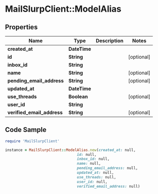 # MailSlurpClient::ModelAlias

## Properties

Name | Type | Description | Notes
------------ | ------------- | ------------- | -------------
**created_at** | **DateTime** |  | 
**id** | **String** |  | [optional] 
**inbox_id** | **String** |  | 
**name** | **String** |  | [optional] 
**pending_email_address** | **String** |  | [optional] 
**updated_at** | **DateTime** |  | 
**use_threads** | **Boolean** |  | [optional] 
**user_id** | **String** |  | 
**verified_email_address** | **String** |  | [optional] 

## Code Sample

```ruby
require 'MailSlurpClient'

instance = MailSlurpClient::ModelAlias.new(created_at: null,
                                 id: null,
                                 inbox_id: null,
                                 name: null,
                                 pending_email_address: null,
                                 updated_at: null,
                                 use_threads: null,
                                 user_id: null,
                                 verified_email_address: null)
```


